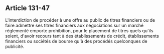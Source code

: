 Article 131-47
----
L'interdiction de procéder à une offre au public de titres financiers ou de
faire admettre ses titres financiers aux négociations sur un marché réglementé
emporte prohibition, pour le placement de titres quels qu'ils soient, d'avoir
recours tant à des établissements de crédit, établissements financiers ou
sociétés de bourse qu'à des procédés quelconques de publicité.
